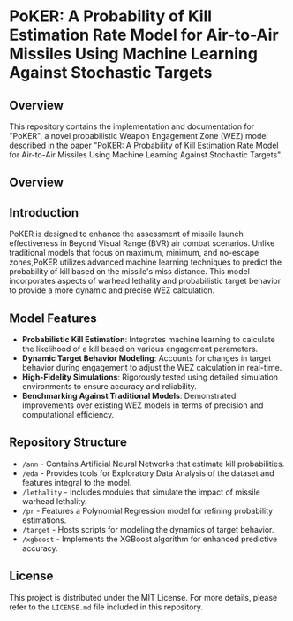 # PoKER: A Probability of Kill Estimation Rate Model for Air-to-Air Missiles Using Machine Learning Against Stochastic Targets

## Overview
This repository contains the implementation and documentation for "PoKER", a novel probabilistic Weapon Engagement Zone (WEZ) model described in the paper "PoKER: A Probability of Kill Estimation Rate Model for Air-to-Air Missiles Using Machine Learning Against Stochastic Targets".

## Overview

## Introduction
PoKER is designed to enhance the assessment of missile launch effectiveness in Beyond Visual Range (BVR) air combat scenarios. Unlike traditional models that focus on maximum, minimum, and no-escape zones,PoKER utilizes advanced machine learning techniques to predict the probability of kill based on the missile's miss distance. This model incorporates aspects of warhead lethality and probabilistic target behavior to provide a more dynamic and precise WEZ calculation.

## Model Features
- **Probabilistic Kill Estimation**: Integrates machine learning to calculate the likelihood of a kill based on various engagement parameters.
- **Dynamic Target Behavior Modeling**: Accounts for changes in target behavior during engagement to adjust the WEZ calculation in real-time.
- **High-Fidelity Simulations**: Rigorously tested using detailed simulation environments to ensure accuracy and reliability.
- **Benchmarking Against Traditional Models**: Demonstrated improvements over existing WEZ models in terms of precision and computational efficiency.

## Repository Structure
- `/ann` - Contains Artificial Neural Networks that estimate kill probabilities.
- `/eda` - Provides tools for Exploratory Data Analysis of the dataset and features integral to the model.
- `/lethality` - Includes modules that simulate the impact of missile warhead lethality.
- `/pr` - Features a Polynomial Regression model for refining probability estimations.
- `/target` - Hosts scripts for modeling the dynamics of target behavior.
- `/xgboost` - Implements the XGBoost algorithm for enhanced predictive accuracy.

## License
This project is distributed under the MIT License. For more details, please refer to the `LICENSE.md` file included in this repository.
